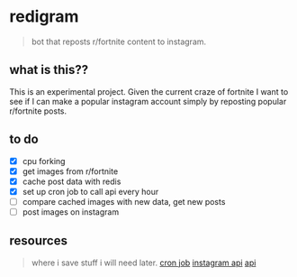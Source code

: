# redigram
> bot that reposts r/fortnite content to instagram.

## what is this??
This is an experimental project. Given the current craze of fortnite I want to see if I can make a popular instagram account simply by reposting popular r/fortnite posts.

## to do
- [x] cpu forking
- [x] get images from r/fortnite
- [x] cache post data with redis
- [x] set up cron job to call api every hour
- [ ] compare cached images with new data, get new posts
- [ ] post images on instagram

## resources
> where i save stuff i will need later.
[cron job](https://github.com/kelektiv/node-cron)
[instagram api](https://developers.facebook.com/docs/instagram-api/content-publishing)
[api](https://www.reddit.com/r/fortnite/hot/.json)